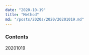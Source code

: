 ```yaml
---
date: "2020-10-19"
title: "Method"
md: "/posts/2020s/2020/20201019.md"
---
```


### Contents

20201019